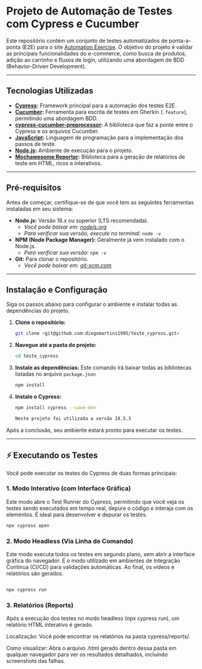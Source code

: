 # Projeto de Automação de Testes com Cypress e Cucumber

Este repositório contém um conjunto de testes automatizados de ponta-a-ponta (E2E) para o site [Automation Exercise](https://www.automationexercise.com). O objetivo do projeto é validar as principais funcionalidades do e-commerce, como busca de produtos, adição ao carrinho e fluxos de login, utilizando uma abordagem de BDD (Behavior-Driven Development).

---

## Tecnologias Utilizadas

* **[Cypress](https://www.cypress.io/):** Framework principal para a automação dos testes E2E.
* **[Cucumber](https://cucumber.io/):** Ferramenta para escrita de testes em Gherkin (`.feature`), permitindo uma abordagem BDD.
* **[cypress-cucumber-preprocessor](https://github.com/badeball/cypress-cucumber-preprocessor):** A biblioteca que faz a ponte entre o Cypress e os arquivos Cucumber.
* **[JavaScript](https://developer.mozilla.org/pt-BR/docs/Web/JavaScript):** Linguagem de programação para a implementação dos passos de teste.
* **[Node.js](https://nodejs.org/):** Ambiente de execução para o projeto.
* **[Mochawesome Reporter](https://github.com/antontelesh/cypress-mochawesome-reporter):** Biblioteca para a geração de relatórios de teste em HTML, ricos e interativos.

---

## Pré-requisitos

Antes de começar, certifique-se de que você tem as seguintes ferramentas instaladas em seu sistema:

* **Node.js:** Versão 18.x ou superior (LTS recomendada).
    * *Você pode baixar em: [nodejs.org](https://nodejs.org/)*
    * *Para verificar sua versão, execute no terminal:* `node -v`
* **NPM (Node Package Manager):** Geralmente já vem instalado com o Node.js.
    * *Para verificar sua versão:* `npm -v`
* **Git:** Para clonar o repositório.
    * *Você pode baixar em: [git-scm.com](https://git-scm.com/)*

---

## Instalação e Configuração

Siga os passos abaixo para configurar o ambiente e instalar todas as dependências do projeto.

1.  **Clone o repositório:**
    ```bash
    git clone <git@github.com:diegomartins1995/teste_cypress.git>
    ```

2.  **Navegue até a pasta do projeto:**
    ```bash
    cd teste_cypress
    ```

3.  **Instale as dependências:**
    Este comando irá baixar todas as bibliotecas listadas no arquivo `package.json`
    ```bash
    npm install
    ```
4.  **Instale o Cypress:**
   
    ```bash
    npm install cypress --save-dev

    Neste projeto foi utilizada a versão 14.5.3
    ```

Após a conclusão, seu ambiente estará pronto para executar os testes.

---

## ⚡ Executando os Testes

Você pode executar os testes do Cypress de duas formas principais:

### 1. Modo Interativo (com Interface Gráfica)

Este modo abre o Test Runner do Cypress, permitindo que você veja os testes sendo executados em tempo real, depure o código e interaja com os elementos. É ideal para desenvolver e depurar os testes.

```bash
npx cypress open
```

### 2. Modo Headless (Via Linha de Comando)
Este modo executa todos os testes em segundo plano, sem abrir a interface gráfica do navegador. É o modo utilizado em ambientes de Integração Contínua (CI/CD) para validações automáticas. Ao final, os vídeos e relatórios são gerados.

```bash

npx cypress run

```
### 3. Relatórios (Reports)
Após a execução dos testes no modo headless (npx cypress run), um relatório HTML interativo é gerado.

Localização: Você pode encontrar os relatórios na pasta cypress/reports/.

Como visualizar: Abra o arquivo .html gerado dentro dessa pasta em qualquer navegador para ver os resultados detalhados, incluindo screenshots das falhas.



